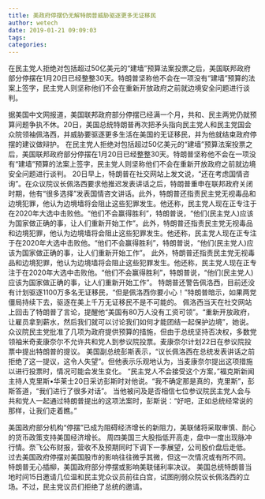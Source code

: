 ```yaml
---
title: 美政府停摆仍无解特朗普威胁驱逐更多无证移民
author: wetech
date: 2019-01-21 09:09:03
tags: 
categories: 
---
```

在民主党人拒绝对包括超过50亿美元的“建墙”预算法案投票之后，美国联邦政府部分停摆在1月20日已经整整30天。特朗普坚称他不会在一项没有“建墙”预算的法案上签字，民主党人则坚称他们不会在重新开放政府之前就边境安全问题进行谈判。
<!-- more -->
据美国中文网报道，美国联邦政府部分停摆已经满一个月，共和、民主两党仍就预算问题争执不休。20日，美国总统特朗普再次把矛头指向民主党人和民主党国会众院领袖佩洛西，并威胁要驱逐更多生活在美国的无证移民，并为他就结束政府停摆的建议做辩护。
在民主党人拒绝对包括超过50亿美元的“建墙”预算法案投票之后，美国联邦政府部分停摆在1月20日已经整整30天。特朗普坚称他不会在一项没有“建墙”预算的法案上签字，民主党人则坚称他们不会在重新开放政府之前就边境安全问题进行谈判。
20日早上，特朗普在社交网站上发文说，“还在考虑国情咨询”。在众议院议长佩洛西要求他推迟发表讲话之后，特朗普重申在联邦政府关闭时期，他有“很多选择”发表国情咨文讲话。此外，特朗普还指责民主党无视毒品和边境犯罪，他认为边境墙将会阻止这些犯罪发生。他还称，民主党人现在正专注于在2020年大选中击败他。“他们不会赢得胜利”，特朗普说，“他们(民主党人)应该为国家做正确的事，让人们重新开始工作”。此外，特朗普还指责民主党无视毒品和边境犯罪，他认为边境墙将会阻止这些犯罪发生。他还称，民主党人现在正专注于在2020年大选中击败他。“他们不会赢得胜利”，特朗普说，“他们(民主党人)应该为国家做正确的事，让人们重新开始工作”。
此外，特朗普还指责民主党无视毒品和边境犯罪，他认为边境墙将会阻止这些犯罪发生。他还称，民主党人现在正专注于在2020年大选中击败他。“他们不会赢得胜利”，特朗普说，“他们(民主党人)应该为国家做正确的事，让人们重新开始工作”。
特朗普还警告佩洛西，目前还没有计划驱逐1100万多名无证移民，“但是佩洛西你要小心！”特朗普暗示，如果两党僵局持续下去，驱逐在美上千万无证移民不是不可能的。
佩洛西当天在社交网站上回击了特朗普了言论，提醒他“美国有80万人没有工资可领”。“重新开放政府，让雇员拿到薪水，然后我们就可以讨论我们如何才能团结一起保护边境”，她说。
众议院民主党批准了几项为政府提供预算的措施，但由于总统坚持否决权，多数党领袖米奇麦康奈尔不允许共和党人到参议院投票。麦康奈尔计划22日在参议院投票中提出特朗普的提议。
美国副总统彭斯表示，“议长佩洛西在总统发表讲话之前拒绝了这一提议，这令人失望”。但他表示乐观地认为，当麦康奈尔提出这项措施以进行投票时，情况可能会发生变化。
“民主党人不会接受这个方案，”福克斯新闻主持人克里斯•华莱士20日采访彭斯时对他说。“我不确定那是真的，克里斯”，彭斯答道，“我们进行了很多对话”。
当他被问及是否相信七位参议院民主党人会与共和党人一起通过特朗普提出的这项法案时，彭斯说：“好吧，正如总统经常说的那样，让我们走着瞧。”
 
 
美国政府部分机构“停摆”已成为阻碍经济增长的新阻力，美联储将采取审慎、耐心的货币政策支持美国经济增长。
周四美国三大股指低开高走，盘中一度出现脉冲行情。奈飞公布财报，营收不及预期同时下调下一季展望，公司股价盘后走低。
过去美国政府停摆对美国股市的影响往往微乎其微，但这一次情况或有所不同。
特朗普无心插柳，美国政府部分停摆或影响美联储利率决议。 
美国总统特朗普当地时间15日邀请几位温和民主党众议员前往白宫，试图削弱众院议长佩洛西的立场。不过，民主党议员们拒绝了总统的邀请。
